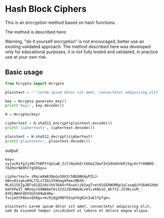 # Hash Block Ciphers

This is an encryption method based on hash functions. 

The method is described here: 

Warning, "do it yourself encryption" is not encouraged, better use an existing validated approach. 
The method described here was developed only for educational purposes, it is not fully tested and validated, 
in practice use at your own risk. 

## Basic usage

```python
from hcrypto import Hcrypto

plaintext = '''Lorem ipsum dolor sit amet, consectetur adipiscing elit, sed do eiusmod tempor incididunt ut labore et dolore magna aliqua.'''

key = Hcrypto.generate_key()
print('key=', key.decode())

H = Hcrypto(key)

ciphertext = H.sha512_encrypt(plaintext.encode())
print('ciphertext=', ciphertext.decode())

plaintext = H.sha512_decrypt(ciphertext)
print('plaintext=', plaintext.decode())
```

output 

```
key= syjocRzfgJjd9C7hBPtYqUiwB_IctlNy4kErC6OwZJbwfZnSdVmhVmPiVgcXn7rH8WRE-tb2HorNA9hCYgSH1g==

ciphertext= zMqreKWA30pGuS0X3r5BbDBKAyPZLJ-XBnv01vqku09LT3LsT3Oi5tRGmgXPwecMN39-ML4S25EZgJBTvQ1QZzHzl6V3kAXrF0uaVji02ag7cmt81GERWORRp1yCxaqQiFUbAH1h0e1MrKWSeVBXmBgm9QHlH8eAc2G054uRRCDON_T91D7njuGSIRVwAxzFF3HcUmV4x-kmFDPwZT_NMzGyrb9WBAmf6v333IZdU0Ww9Lx9tLsKNsxG_8E7tZ-2IVKLssM_-AYOjBWnF4EVdnh569wE4Kw-fxujmStPAbocQSNgvrmcRjQg5RBfHIopYGgR2nIwE1fpTgk=

plaintext= Lorem ipsum dolor sit amet, consectetur adipiscing elit, sed do eiusmod tempor incididunt ut labore et dolore magna aliqua.
```
